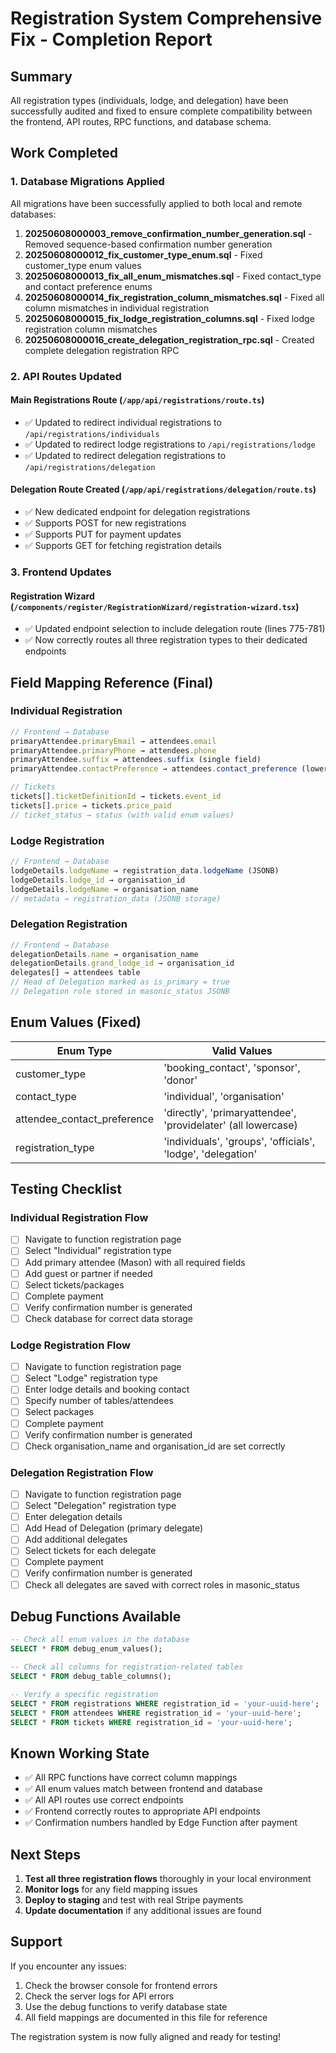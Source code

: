 # Registration System Comprehensive Fix - Completion Report

## Summary

All registration types (individuals, lodge, and delegation) have been successfully audited and fixed to ensure complete compatibility between the frontend, API routes, RPC functions, and database schema.

## Work Completed

### 1. Database Migrations Applied

All migrations have been successfully applied to both local and remote databases:

1. **20250608000003_remove_confirmation_number_generation.sql** - Removed sequence-based confirmation number generation
2. **20250608000012_fix_customer_type_enum.sql** - Fixed customer_type enum values
3. **20250608000013_fix_all_enum_mismatches.sql** - Fixed contact_type and contact preference enums
4. **20250608000014_fix_registration_column_mismatches.sql** - Fixed all column mismatches in individual registration
5. **20250608000015_fix_lodge_registration_columns.sql** - Fixed lodge registration column mismatches
6. **20250608000016_create_delegation_registration_rpc.sql** - Created complete delegation registration RPC

### 2. API Routes Updated

#### Main Registrations Route (`/app/api/registrations/route.ts`)
- ✅ Updated to redirect individual registrations to `/api/registrations/individuals`
- ✅ Updated to redirect lodge registrations to `/api/registrations/lodge`
- ✅ Updated to redirect delegation registrations to `/api/registrations/delegation`

#### Delegation Route Created (`/app/api/registrations/delegation/route.ts`)
- ✅ New dedicated endpoint for delegation registrations
- ✅ Supports POST for new registrations
- ✅ Supports PUT for payment updates
- ✅ Supports GET for fetching registration details

### 3. Frontend Updates

#### Registration Wizard (`/components/register/RegistrationWizard/registration-wizard.tsx`)
- ✅ Updated endpoint selection to include delegation route (lines 775-781)
- ✅ Now correctly routes all three registration types to their dedicated endpoints

## Field Mapping Reference (Final)

### Individual Registration
```typescript
// Frontend → Database
primaryAttendee.primaryEmail → attendees.email
primaryAttendee.primaryPhone → attendees.phone
primaryAttendee.suffix → attendees.suffix (single field)
primaryAttendee.contactPreference → attendees.contact_preference (lowercase)

// Tickets
tickets[].ticketDefinitionId → tickets.event_id
tickets[].price → tickets.price_paid
// ticket_status → status (with valid enum values)
```

### Lodge Registration
```typescript
// Frontend → Database
lodgeDetails.lodgeName → registration_data.lodgeName (JSONB)
lodgeDetails.lodge_id → organisation_id
lodgeDetails.lodgeName → organisation_name
// metadata → registration_data (JSONB storage)
```

### Delegation Registration
```typescript
// Frontend → Database
delegationDetails.name → organisation_name
delegationDetails.grand_lodge_id → organisation_id
delegates[] → attendees table
// Head of Delegation marked as is_primary = true
// Delegation role stored in masonic_status JSONB
```

## Enum Values (Fixed)

| Enum Type | Valid Values |
|-----------|--------------|
| customer_type | 'booking_contact', 'sponsor', 'donor' |
| contact_type | 'individual', 'organisation' |
| attendee_contact_preference | 'directly', 'primaryattendee', 'providelater' (all lowercase) |
| registration_type | 'individuals', 'groups', 'officials', 'lodge', 'delegation' |

## Testing Checklist

### Individual Registration Flow
- [ ] Navigate to function registration page
- [ ] Select "Individual" registration type
- [ ] Add primary attendee (Mason) with all required fields
- [ ] Add guest or partner if needed
- [ ] Select tickets/packages
- [ ] Complete payment
- [ ] Verify confirmation number is generated
- [ ] Check database for correct data storage

### Lodge Registration Flow
- [ ] Navigate to function registration page
- [ ] Select "Lodge" registration type
- [ ] Enter lodge details and booking contact
- [ ] Specify number of tables/attendees
- [ ] Select packages
- [ ] Complete payment
- [ ] Verify confirmation number is generated
- [ ] Check organisation_name and organisation_id are set correctly

### Delegation Registration Flow
- [ ] Navigate to function registration page
- [ ] Select "Delegation" registration type
- [ ] Enter delegation details
- [ ] Add Head of Delegation (primary delegate)
- [ ] Add additional delegates
- [ ] Select tickets for each delegate
- [ ] Complete payment
- [ ] Verify confirmation number is generated
- [ ] Check all delegates are saved with correct roles in masonic_status

## Debug Functions Available

```sql
-- Check all enum values in the database
SELECT * FROM debug_enum_values();

-- Check all columns for registration-related tables
SELECT * FROM debug_table_columns();

-- Verify a specific registration
SELECT * FROM registrations WHERE registration_id = 'your-uuid-here';
SELECT * FROM attendees WHERE registration_id = 'your-uuid-here';
SELECT * FROM tickets WHERE registration_id = 'your-uuid-here';
```

## Known Working State

- ✅ All RPC functions have correct column mappings
- ✅ All enum values match between frontend and database
- ✅ All API routes use correct endpoints
- ✅ Frontend correctly routes to appropriate API endpoints
- ✅ Confirmation numbers handled by Edge Function after payment

## Next Steps

1. **Test all three registration flows** thoroughly in your local environment
2. **Monitor logs** for any field mapping issues
3. **Deploy to staging** and test with real Stripe payments
4. **Update documentation** if any additional issues are found

## Support

If you encounter any issues:
1. Check the browser console for frontend errors
2. Check the server logs for API errors
3. Use the debug functions to verify database state
4. All field mappings are documented in this file for reference

The registration system is now fully aligned and ready for testing!